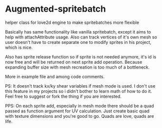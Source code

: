 # Augmented-spritebatch
helper class for love2d engine to make spritebatches more flexible

Basically has same functionality like vanilla spritebatch, except it aims to help with attachAttribute usage. 
Also can track vertices of it's own mesh so user doesn't have to create separate one to modify sprites in his project, which is nice.

Also has sprite release function so if sprite is not needed anymore, it's id is now free and will be returned on next sprite add operation. Because expanding buffer size with mesh recreation is too much of a bottleneck.

More in example file and among code comments.

PS: It doesn't track kx/ky shear variables if mesh mode is used. I don't use this feature in my projects so i didn't bother to learn math of how to do it. Feel free to suggest or fork the thing if you are interested.

PPS: On each sprite add, especially in mesh mode there should be a quad passed as function argument for UV calculation. Just create basic quad with texture dimensions and you're good to go. Quads are love, quads are life.
